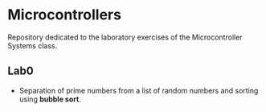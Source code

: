 # Microcontrollers

Repository dedicated to the laboratory exercises of the Microcontroller Systems class.

## Lab0

- Separation of prime numbers from a list of random numbers and sorting using **bubble sort**.
